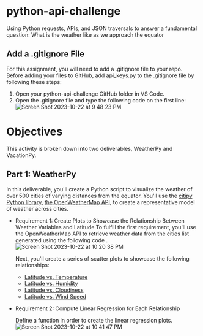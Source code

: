 # python-api-challenge
Using Python requests, APIs, and JSON traversals to answer a fundamental question:  What is the weather like as we approach the equator

## Add a .gitignore File
For this assignment, you will need to add a .gitignore file to your repo.
Before adding your files to GitHub, add api_keys.py to the .gitignore file by following these steps:
   1. Open your python-api-challenge GitHub folder in VS Code.
   2. Open the .gitignore file and type the following code on the first line:
      ![Screen Shot 2023-10-22 at 9 48 23 PM](https://github.com/dilqvl62/python-api-challenge/assets/107519883/74928780-49b6-481c-8e1d-0c090d059013)

# Objectives 
This activity is broken down into two deliverables, WeatherPy and VacationPy.
## Part 1: WeatherPy
In this deliverable, you'll create a Python script to visualize the weather of over 500 cities of varying distances from the equator. You'll use the [citipy Python library](https://pypi.org/project/citipy/), [the OpenWeatherMap API](https://openweathermap.org/api),  to create a representative model of weather across cities.

* Requirement 1: Create Plots to Showcase the Relationship Between Weather Variables and Latitude
   To fulfill the first requirement, you'll use the OpenWeatherMap API to retrieve weather data from the cities list generated using the following code .
   ![Screen Shot 2023-10-22 at 10 20 38 PM](https://github.com/dilqvl62/python-api-challenge/assets/107519883/bd5a514a-fc0b-44eb-8407-99d27e7fef46)

  Next, you'll create a series of scatter plots to showcase the following relationships:

   * [Latitude vs. Temperature](https://github.com/dilqvl62/python-api-challenge/blob/main/output_data/Fig1.png) 
   * [Latitude vs. Humidity](https://github.com/dilqvl62/python-api-challenge/blob/main/output_data/Fig2.png)
   * [Latitude vs. Cloudiness](https://github.com/dilqvl62/python-api-challenge/blob/main/output_data/Fig3.png)
   * [Latitude vs. Wind Speed](https://github.com/dilqvl62/python-api-challenge/blob/main/output_data/Fig4.png)
 
* Requirement 2: Compute Linear Regression for Each Relationship

  Define a function in order to create the linear regression plots.
![Screen Shot 2023-10-22 at 10 41 47 PM](https://github.com/dilqvl62/python-api-challenge/assets/107519883/198dc69b-541e-4a7d-b309-6046b3f76487)




      


